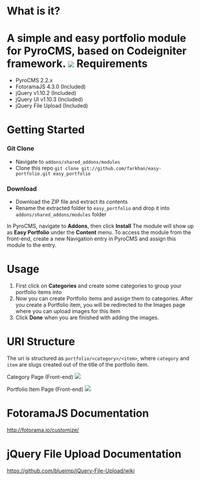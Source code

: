 What is it?
========
A simple and easy portfolio module for PyroCMS, based on Codeigniter framework.
![](https://raw.github.com/farkhan/easy-portfolio/master/img/screenshots/backend_1.jpg)
Requirements
========
* PyroCMS 2.2.x
* FotoramaJS 4.3.0 (Included)
* jQuery v1.10.2 (Included)
* jQuery UI v1.10.3 (Included)
* jQuery File Upload (Included)

Getting Started
========
### Git Clone
* Navigate to `addons/shared_addons/modules`
* Clone this repo `git clone git://github.com/farkhan/easy-portfolio.git easy_portfolio`

### Download
* Download the ZIP file and extract its contents
* Rename the extracted folder to `easy_portfolio` and drop it into `addons/shared_addons/modules` folder

In PyroCMS, navigate to **Addons**, then click **Install**
The module will show up as **Easy Portfolio** under the **Content** menu. To access the module from the front-end, create a new Navigation entry in PyroCMS and assign this module to the entry.

Usage
========
1. First click on **Categories** and create some categories to group your portfolio items into
2. Now you can create Portfolio items and assign them to categories. After you create a Portfolio item, you will be redirected to the Images page where you can upload images for this item
3. Click **Done** when you are finished with adding the images.

URI Structure
=======
The uri is structured as  ```portfolio/<category>/<item>```, where ```category``` and ```item``` are slugs created out of the title of the portfolio item.

Category Page (Front-end)
![](https://raw.github.com/farkhan/easy-portfolio/master/img/screenshots/front_end_1.jpg)

Portfolio Item Page (Front-end)
![](https://raw.github.com/farkhan/easy-portfolio/master/img/screenshots/front_end_2.jpg)

FotoramaJS Documentation
========
http://fotorama.io/customize/

jQuery File Upload Documentation
========
https://github.com/blueimp/jQuery-File-Upload/wiki
